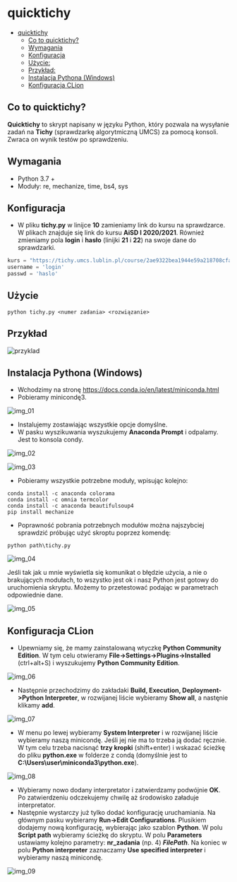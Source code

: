 # quicktichy

* [quicktichy](#quicktichy)
  * [Co to quicktichy?](#co-to-quicktichy?)
  * [Wymagania](#wymagania)
  * [Konfiguracja](#konfiguracja)
  * [Użycie:](#użycie)
  * [Przykład:](#przykład)
  * [Instalacja Pythona (Windows)](#instalacja-pythona-(windows))
  * [Konfiguracja CLion](#konfiguracja-clion)

## Co to quicktichy?

**Quicktichy** to skrypt napisany w języku Python, który pozwala na wysyłanie zadań na **Tichy** (sprawdzarkę algorytmiczną UMCS) za pomocą konsoli. Zwraca on wynik testów po sprawdzeniu.

## Wymagania
   * Python 3.7 +
   * Moduły: re, mechanize, time, bs4, sys

## Konfiguracja

* W pliku **tichy.py** w linijce **10** zamieniamy link do kursu na sprawdzarce. W plikach znajduje się link do kursu **AiSD I 2020/2021**. Również zmieniamy pola **login** i **hasło** (linijki **21** i **22**) na swoje dane do sprawdzarki.
```python
kurs = "https://tichy.umcs.lublin.pl/course/2ae9322bea1944e59a218708cfa9a793/"
username = 'login'
passwd = 'haslo'
```

## Użycie
    python tichy.py <numer zadania> <rozwiązanie>
## Przykład

![przyklad](https://i.imgur.com/ZJZnuPO.png)


## Instalacja Pythona (Windows)
- Wchodzimy na stronę https://docs.conda.io/en/latest/miniconda.html
- Pobieramy minicondę3.

![img_01](images/img_01.png?raw=true)

- Instalujemy zostawiając wszystkie opcje domyślne.
- W pasku wyszikuwania wyszukujemy **Anaconda Prompt** i odpalamy. Jest to konsola condy.

![img_02](images/img_02.png?raw=true)

![img_03](images/img_03.png?raw=true)

- Pobieramy wszystkie potrzebne moduły, wpisując kolejno:
```
conda install -c anaconda colorama
conda install -c omnia termcolor
conda install -c anaconda beautifulsoup4
pip install mechanize
```
- Poprawność pobrania potrzebnych modułów można najszybciej sprawdzić próbując użyć skroptu poprzez komendę:
```
python path\tichy.py
```
![img_04](images/img_04.png?raw=true)

Jeśli tak jak u mnie wyświetla się komunikat o błędzie użycia, a nie o brakujących modułach, to wszystko jest ok i nasz Python jest gotowy do uruchomienia skryptu. Możemy to przetestować podając w parametrach odpowiednie dane.

![img_05](images/img_05.png?raw=true)

## Konfiguracja CLion
- Upewniamy się, że mamy zainstalowaną wtyczkę **Python Community Edition**. W tym celu otwieramy **File->Settings->Plugins->Installed** (ctrl+alt+S) i wyszukujemy **Python Community Edition**.

![img_06](images/img_06.png?raw=true)

- Następnie przechodzimy do zakładaki **Build, Execution, Deployment->Python Interpreter**, w rozwijanej liście wybieramy **Show all**, a nastęnie klikamy **add**.

![img_07](images/img_07.png?raw=true)

- W menu po lewej wybieramy **System Interpreter** i w rozwijanej liście wybieramy naszą minicondę. Jeśli jej nie ma to trzeba ją dodać ręcznie. W tym celu trzeba nacisnąć **trzy kropki** (shift+enter) i wskazać ścieżkę do pliku **python.exe** w folderze z condą (domyślnie jest to **C:\Users\user\miniconda3\python.exe**).

![img_08](images/img_08.png?raw=true)

- Wybieramy nowo dodany interpretator i zatwierdzamy podwójnie **OK**. Po zatwierdzeniu odczekujemy chwilę aż środowisko załaduje interpretator.
- Następnie wystarczy już tylko dodać konfigurację uruchamiania. Na głównym pasku wybieramy **Run->Edit Configurations**. Plusikiem dodajemy nową konfigurację, wybierając jako szablon **Python**. W polu **Script path** wybieramy ścieżkę do skryptu. W polu **Parameters** ustawiamy kolejno parametry: **nr_zadania** (np. 4) **$FilePath$**. Na koniec w polu **Python interpreter** zaznaczamy **Use specified interpreter** i wybieramy naszą minicondę.

![img_09](images/img_09.png?raw=true)